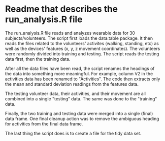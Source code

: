 # Readme that describes the run_analysis.R file

The run_analysis.R file reads and analyzes wearable data for 30 subjects/volunteers. The script first loads the data.table package. It then reads the files related to the volunteers' activites (walking, standing, etc) as well as the devices' features (x, y, z movement coordinates). The volunteers were randomly divided into training and testing. The script reads the testing data first, then the training data.

After all the data files have been read, the script renames the headings of the data into something more meaningful. For example, column V2 in the activities data has been renamed to "Activities". The code then extracts only the mean and standard deviation readings from the features data.

The testing volunteer data, their activities, and their movement are all combined into a single "testing" data. The same was done to the "training" data.

Finally, the two training and testing data were merged into a single (final) data frame. One final cleanup action was to remove the ambiguous heading for activities from the final data frame.

The last thing the script does is to create a file for the tidy data set.



